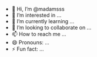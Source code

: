 - 👋 Hi, I’m @madamsss
- 👀 I’m interested in ...
- 🌱 I’m currently learning ...
- 💞️ I’m looking to collaborate on ...
- 📫 How to reach me ...
- 😄 Pronouns: ...
- ⚡ Fun fact: ...

<!---
madamsss/madamsss is a ✨ special ✨ repository because its `README.md` (this file) appears on your GitHub profile.
You can click the Preview link to take a look at your changes.
--->
